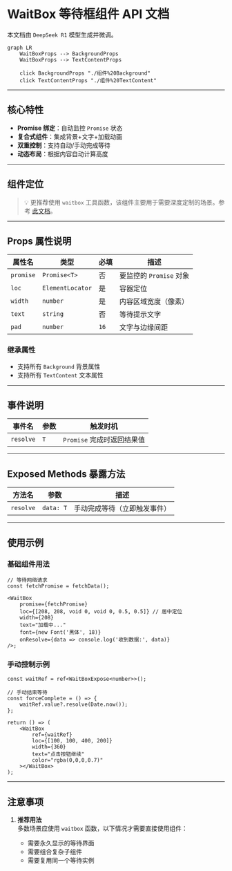# WaitBox 等待框组件 API 文档

本文档由 `DeepSeek R1` 模型生成并微调。

```mermaid
graph LR
    WaitBoxProps --> BackgroundProps
    WaitBoxProps --> TextContentProps

    click BackgroundProps "./组件%20Background"
    click TextContentProps "./组件%20TextContent"
```

---

## 核心特性

-   **Promise 绑定**：自动监控 `Promise` 状态
-   **复合式组件**：集成背景+文字+加载动画
-   **双重控制**：支持自动/手动完成等待
-   **动态布局**：根据内容自动计算高度

---

## 组件定位

> 💡 更推荐使用 `waitbox` 工具函数，该组件主要用于需要深度定制的场景。参考 [此文档](./functions.md#waitbox)。

---

## Props 属性说明

| 属性名    | 类型             | 必填 | 描述                    |
| --------- | ---------------- | ---- | ----------------------- |
| `promise` | `Promise<T>`     | 否   | 要监控的 `Promise` 对象 |
| `loc`     | `ElementLocator` | 是   | 容器定位                |
| `width`   | `number`         | 是   | 内容区域宽度（像素）    |
| `text`    | `string`         | 否   | 等待提示文字            |
| `pad`     | `number`         | `16` | 文字与边缘间距          |

### 继承属性

-   支持所有 `Background` 背景属性
-   支持所有 `TextContent` 文本属性

---

## 事件说明

| 事件名    | 参数 | 触发时机                   |
| --------- | ---- | -------------------------- |
| `resolve` | `T`  | `Promise` 完成时返回结果值 |

---

## Exposed Methods 暴露方法

| 方法名    | 参数      | 描述                         |
| --------- | --------- | ---------------------------- |
| `resolve` | `data: T` | 手动完成等待（立即触发事件） |

---

## 使用示例

### 基础组件用法

```tsx
// 等待网络请求
const fetchPromise = fetchData();

<WaitBox
    promise={fetchPromise}
    loc={[208, 208, void 0, void 0, 0.5, 0.5]} // 居中定位
    width={208}
    text="加载中..."
    font={new Font('黑体', 18)}
    onResolve={data => console.log('收到数据:', data)}
/>;
```

### 手动控制示例

```tsx
const waitRef = ref<WaitBoxExpose<number>>();

// 手动结束等待
const forceComplete = () => {
    waitRef.value?.resolve(Date.now());
};

return () => (
    <WaitBox
        ref={waitRef}
        loc={[100, 100, 400, 200]}
        width={360}
        text="点击按钮继续"
        color="rgba(0,0,0,0.7)"
    ></WaitBox>
);
```

---

## 注意事项

1. **推荐用法**  
   多数场景应使用 `waitbox` 函数，以下情况才需要直接使用组件：

    - 需要永久显示的等待界面
    - 需要组合复杂子组件
    - 需要复用同一个等待实例
